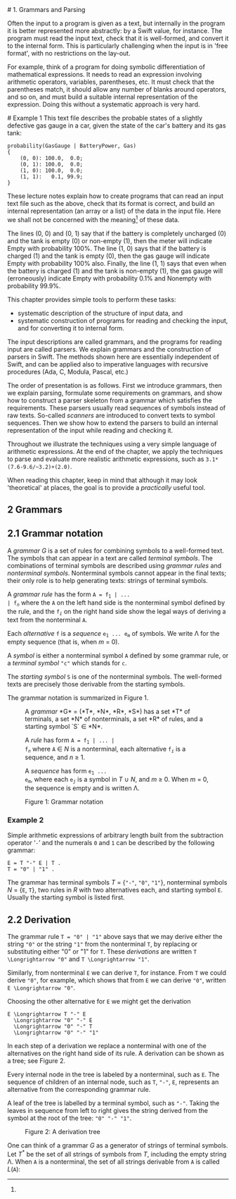 <article>
# 1. Grammars and Parsing

Often the input to a program is given as a text, but internally in the program it is better represented more abstractly: by a Swift value, for instance.
The program must read the input text, check that it is well-formed, and convert it to the internal form.
This is particularly challenging when the input is in 'free format', with no restrictions on the lay-out.

For example, think of a program for doing symbolic differentiation of mathematical expressions.
It needs to read an expression involving arithmetic operators, variables, parentheses, etc.
It must check that the parentheses match, it should allow any number of blanks around operators, and so on, and must build a suitable internal representation of the expression. 
Doing this without a systematic approach is very hard.

<aside>
# Example 1
This text file describes the probable states of a slightly defective gas gauge in a car, given the state of the car's battery and its gas tank:

    probability(GasGauge | BatteryPower, Gas)
    {
        (0, 0): 100.0,  0.0;
        (0, 1): 100.0,  0.0;
        (1, 0): 100.0,  0.0;
        (1, 1):   0.1, 99.9;
    }

These lecture notes explain how to create programs that can read an input text file such as the above, check that its format is correct, and build an internal representation (an array or a list) of the data in the input file.
Here we shall not be concerned with the meaning[^3] of these data.
</aside>

[^3]:
The lines (0, 0) and (0, 1) say that if the battery is completely uncharged (0) and the tank is empty (0) or non-empty (1), then the meter will indicate Empty with probability 100%.
The line (1, 0) says that if the battery is charged (1) and the tank is empty (0), then the gas gauge will indicate Empty with probability 100% also.
Finally, the line (1, 1) says that even when the battery is charged (1) and the tank is non-empty (1), the gas gauge will (erroneously) indicate Empty with probability 0.1% and Nonempty with probability 99.9%.

This chapter provides simple tools to perform these tasks:

* systematic description of the structure of input data, and
* systematic construction of programs for reading and checking the input, and for converting
it to internal form.

The input descriptions are called grammars, and the programs for reading input are called parsers.
We explain grammars and the construction of parsers in Swift.
The methods shown here are essentially independent of Swift, and can be applied also to imperative languages with recursive procedures (Ada, C, Modula, Pascal, etc.)

The order of presentation is as follows.
First we introduce grammars, then we explain parsing, formulate some requirements on grammars, and show how to construct a parser skeleton from a grammar which satisfies the requirements.
These parsers usually read sequences of symbols instead of raw texts.
So-called <dfn>scanners</dfn> are introduced to convert texts to symbol sequences.
Then we show how to extend the parsers to build an internal representation of the input while reading and checking it.

Throughout we illustrate the techniques using a very simple language of arithmetic expressions.
At the end of the chapter, we apply the techniques to parse and evaluate more realistic arithmetic expressions, such as `3.1*(7.6-9.6/~3.2)+(2.0)`.

When reading this chapter, keep in mind that although it may look 'theoretical' at places, the goal is to provide a *practically* useful tool.

# 2 Grammars
## 2.1 Grammar notation

A <dfn>grammar</dfn> *G* is a set of rules for combining symbols to a well-formed text.
The symbols that can appear in a text are called <dfn>terminal symbols</dfn>.
The combinations of terminal symbols are described using <dfn>grammar rules</dfn> and <dfn>nonterminal symbols</dfn>.
Nonterminal symbols cannot appear in the final texts; their only role is to help generating texts: strings of terminal symbols.

A <dfn>grammar rule</dfn> has the form <code>A = f<sub>1</sub> | ... | f<sub>*n*</sub></code> where the `A` on the left hand side is the nonterminal symbol defined by the rule, and the <code>f<sub>*i*</sub></code> on the right hand side show the legal ways of deriving a text from the nonterminal `A`.

Each <dfn>alternative</dfn> `f` is a <dfn>sequence</dfn> <code>e<sub>1</sub> ... e<sub>*m*</sub></code> of symbols.
We write &Lambda; for the empty sequence (that is, when *m* = 0).

A <dfn>symbol</dfn> is either a nonterminal symbol `A` defined by some grammar rule, or a <dfn>terminal symbol</dfn> `"c"` which stands for `c`. 

The <dfn>starting symbol</dfn> `S` is one of the nonterminal symbols.
The well-formed texts are precisely those derivable from the starting symbols.

The grammar notation is summarized in Figure 1.

<figure>
A <dfn>grammar</dfn> *G* = (*T*, *N*, *R*, *S*) has a set *T* of terminals, a set *N* of nonterminals, a set *R* of rules, and a starting symbol `S` &isin; *N*.

A <dfn>rule</dfn> has form <code>A = f<sub>1</sub> | ... | f<sub>*n*</sub></code> where `A` &isin; *N* is a nonterminal, each alternative <code>f<sub>*i*</sub></code> is a sequence, and *n* &ge; 1.

A <dfn>sequence</dfn> has form <code>e<sub>1</sub> ... e<sub>*m*</sub></code>, where each <code>e<sub>*j*</sub></code> is a symbol in *T* &cup; *N*, and *m* &ge; 0. When *m* = 0, the sequence is empty and is written &Lambda;.
<figcaption>Figure 1: Grammar notation</figcaption>
</figure>

<aside>

# Example 2
Simple arithmetic expressions of arbitrary length built from the subtraction operator ‘`-`’ and the numerals `0` and `1` can be described by the following grammar:

    E = T "-" E | T .
    T = "0" | "1" .

The grammar has terminal symbols *T* = {`"-"`, `"0"`, `"1"`}, nonterminal symbols *N* = {`E`, `T`}, two rules in *R* with two alternatives each, and starting symbol `E`. Usually the starting symbol is listed first.
</aside>

## 2.2 Derivation

The grammar rule <code>T = "0" | "1"</code> above says that we may derive either the string `"0"` or the string `"1"` from the nonterminal `T`, by replacing or substituting either "0" or "1" for `T`.
These <dfn>derivations</dfn> are written `T \Longrightarrow "0"` and `T \Longrightarrow "1"`.

Similarly, from nonterminal `E` we can derive `T`, for instance.
From `T` we could derive `"0"`, for example, which shows that from `E` we can derive `"0"`, written `E \Longrightarrow "0"`.

Choosing the other alternative for `E` we might get the derivation

    E \Longrightarrow T "-" E
      \Longrightarrow "0" "-" E
      \Longrightarrow "0" "-" T
      \Longrightarrow "0" "-" "1"

In each step of a derivation we replace a nonterminal with one of the alternatives on the right hand side of its rule.
A derivation can be shown as a tree; see Figure 2.

Every internal node in the tree is labeled by a nonterminal, such as `E`.
The sequence of children of an internal node, such as `T`, `"-"`, `E`, represents an alternative from the corresponding grammar rule.

A leaf of the tree is labelled by a terminal symbol, such as `"-"`. Taking the leaves in sequence from left to right gives the string derived from the symbol at the root of the tree: `"0" "-" "1"`.

<figure>
<figcaption>Figure 2: A derivation tree</figcaption>
</figure>

One can think of a grammar *G* as a generator of strings of terminal symbols.
Let *T*<sup>\*</sup> be the set of all strings of symbols from *T*, including the empty string &Lambda;.
When `A` is a nonterminal, the set of all strings derivable from `A` is called *L*(`A`):

</article>
